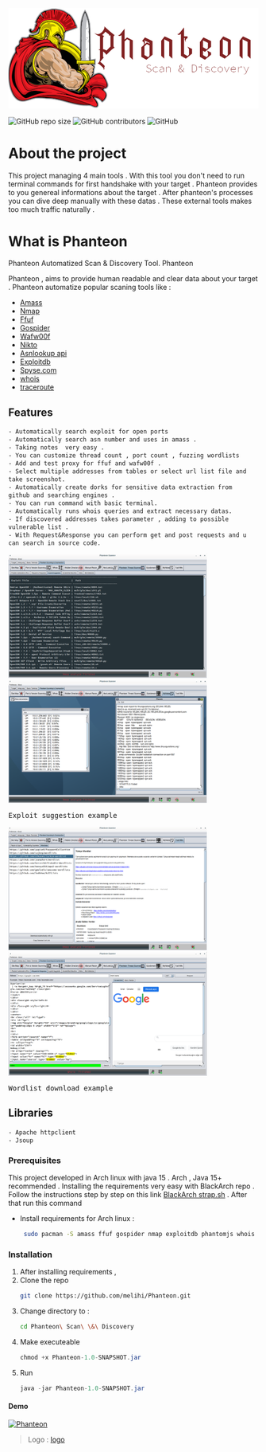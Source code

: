 ![alt text](https://github.com/melihi/Phanteon/blob/main/phanteonLogo.png?raw=true)

![GitHub repo size](https://img.shields.io/github/repo-size/melihi/Phanteon?style=flat-square)  ![GitHub contributors](https://img.shields.io/github/contributors/melihi/Phanteon?style=flat-square) ![GitHub](https://img.shields.io/github/license/melihi/Phanteon)
# About the project
  This project managing 4 main tools . With this tool you don't need to run terminal commands for first handshake with your target . Phanteon provides to you genereal informations about the target . After phanteon's processes you can dive deep manually with these datas . These external tools makes too much traffic naturally . 


# What is  Phanteon
Phanteon Automatized Scan &amp; Discovery Tool. Phanteon 

Phanteon , aims to provide human readable and clear data about your target . Phanteon automatize popular scaning tools like  :
- [Amass](https://github.com/OWASP/Amass)
- [Nmap](https://github.com/nmap/nmap)
- [Ffuf](https://github.com/ffuf/ffuf)
- [Gospider](https://github.com/jaeles-project/gospider)
- [Wafw00f](https://github.com/EnableSecurity/wafw00f)
- [Nikto](https://github.com/sullo/nikto)
- [Asnlookup api](http://asnlookup.com/)
- [Exploitdb](https://github.com/offensive-security/exploitdb)
- [Spyse.com](spyse.com)
- [whois](https://www.gnu.org/software/inetutils/manual/html_node/whois-invocation.html)
- [traceroute](https://www.gnu.org/software/inetutils/manual/html_node/traceroute-invocation.html)


## Features
```
- Automatically search exploit for open ports
- Automatically search asn number and uses in amass .
- Taking notes  very easy .
- You can customize thread count , port count , fuzzing wordlists
- Add and test proxy for ffuf and wafw00f .
- Select multiple addresses from tables or select url list file and take screenshot.
- Automatically create dorks for sensitive data extraction from  github and searching engines .
- You can run command with basic terminal.
- Automatically runs whois queries and extract necessary datas.
- If discovered addresses takes parameter , adding to possible vulnerable list .
- With Request&Response you can perform get and post requests and u can search in source code.
```
<p float="left">
 <img width="400" alt="portfolio_view" src="https://github.com/melihi/Phanteon/blob/main/ScreenShotExamples/ExploitSample.png?raw=true">
  
  <img width="400" alt="portfolio_view" src="https://github.com/melihi/Phanteon/blob/main/ScreenShotExamples/NoteSample.png?raw=true">
 <pre class="tab">Exploit suggestion example                                              Note taking example </pre>
</p>
<p float="left">
 <img width="400" alt="portfolio_view" src="https://github.com/melihi/Phanteon/blob/main/ScreenShotExamples/WordListSample.png?raw=true">
  <img width="400" alt="portfolio_view" src="https://github.com/melihi/Phanteon/blob/main/ScreenShotExamples/RequestSample.png?raw=true">
<pre class="tab">Wordlist download example                                              Request & Response exaple </pre>
</p>






## Libraries
```
- Apache httpclient
- Jsoup
```

### Prerequisites

This project developed in Arch linux with java 15 . Arch , Java 15+ recommended . Installing the requirements very easy with BlackArch repo . 
Follow the instructions step by step on this link [BlackArch strap.sh](https://blackarch.org/downloads.html#install-repo) . After that run this command 
* Install requirements for Arch linux :
  ```sh
   sudo pacman -S amass ffuf gospider nmap exploitdb phantomjs whois traceroute jre-openjdk

  ```

### Installation

1. After installing requirements ,
2. Clone the repo
   ```sh
   git clone https://github.com/melihi/Phanteon.git
   ```
3. Change directory to :
   ```sh
   cd Phanteon\ Scan\ \&\ Discovery
   ```
4. Make executeable
   ```java
   chmod +x Phanteon-1.0-SNAPSHOT.jar
   ```
5. Run
   ```java
   java -jar Phanteon-1.0-SNAPSHOT.jar
   ```
#### Demo
[![Phanteon](http://img.youtube.com/vi/Nnj5OxXhysU/0.jpg)](http://www.youtube.com/watch?v=Nnj5OxXhysU "Phanteon")




> Logo : [logo](https://www.pngegg.com/en/png-numya) 
